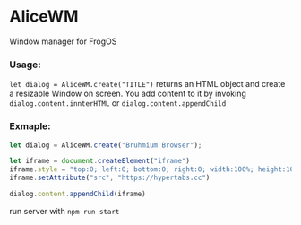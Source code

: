 # AliceWM
Window manager for FrogOS 

### Usage:

`let dialog = AliceWM.create("TITLE")` returns an HTML object and create a resizable Window on screen. You add content to it by invoking `dialog.content.innterHTML` or `dialog.content.appendChild`

### Exmaple:
```js
let dialog = AliceWM.create("Bruhmium Browser");

let iframe = document.createElement("iframe")
iframe.style = "top:0; left:0; bottom:0; right:0; width:100%; height:100%; border:none; margin:0; padding:0;"
iframe.setAttribute("src", "https://hypertabs.cc")

dialog.content.appendChild(iframe)
```

run server with `npm run start`
